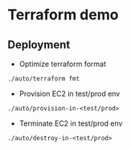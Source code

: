 # Terraform demo

## Deployment

- Optimize terraform format
```
./auto/terraform fmt
```

- Provision EC2 in test/prod env
```
./auto/provision-in-<test/prod>
```

- Terminate EC2 in test/prod env
```
./auto/destroy-in-<test/prod>
```
